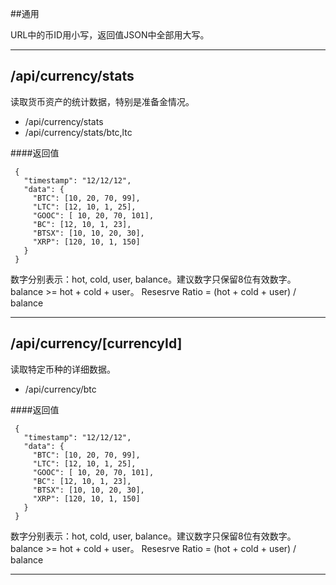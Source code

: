 

##通用

URL中的币ID用小写，返回值JSON中全部用大写。

---
## /api/currency/stats
读取货币资产的统计数据，特别是准备金情况。

- /api/currency/stats
- /api/currency/stats/btc,ltc

####返回值
```
 {
   "timestamp": "12/12/12",
   "data": {
     "BTC": [10, 20, 70, 99],
     "LTC": [12, 10, 1, 25],
     "GOOC": [ 10, 20, 70, 101],
     "BC": [12, 10, 1, 23],
     "BTSX": [10, 10, 20, 30],
     "XRP": [120, 10, 1, 150]
   }
 }

```
数字分别表示：hot, cold, user, balance。建议数字只保留8位有效数字。 balance >= hot + cold + user。 Resesrve Ratio = (hot + cold + user) / balance

---

## /api/currency/[currencyId]
读取特定币种的详细数据。

- /api/currency/btc

####返回值
```
 {
   "timestamp": "12/12/12",
   "data": {
     "BTC": [10, 20, 70, 99],
     "LTC": [12, 10, 1, 25],
     "GOOC": [ 10, 20, 70, 101],
     "BC": [12, 10, 1, 23],
     "BTSX": [10, 10, 20, 30],
     "XRP": [120, 10, 1, 150]
   }
 }

```
数字分别表示：hot, cold, user, balance。建议数字只保留8位有效数字。 balance >= hot + cold + user。 Resesrve Ratio = (hot + cold + user) / balance

---